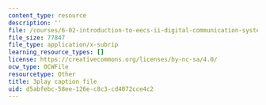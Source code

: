 ```yaml
---
content_type: resource
description: ''
file: /courses/6-02-introduction-to-eecs-ii-digital-communication-systems-fall-2012/d5abfebc58ee126ec8c3cd4072cce4c2_JJdzY3OTzEg.srt
file_size: 77847
file_type: application/x-subrip
learning_resource_types: []
license: https://creativecommons.org/licenses/by-nc-sa/4.0/
ocw_type: OCWFile
resourcetype: Other
title: 3play caption file
uid: d5abfebc-58ee-126e-c8c3-cd4072cce4c2
---
```


